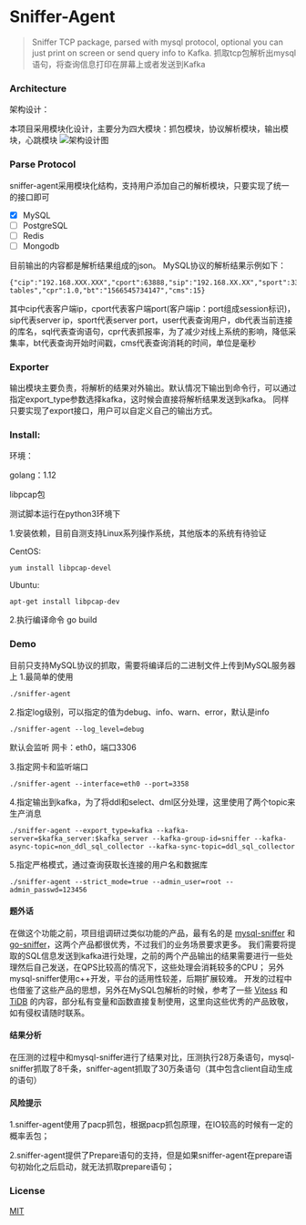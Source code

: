 # Sniffer-Agent

> Sniffer TCP package, parsed with mysql protocol, optional you can just print on screen or send query info to Kafka.
> 抓取tcp包解析出mysql语句，将查询信息打印在屏幕上或者发送到Kafka

### Architecture

架构设计：

本项目采用模块化设计，主要分为四大模块：抓包模块，协议解析模块，输出模块，心跳模块
![架构设计图](https://github.com/zr-hebo/sniffer-agent/blob/master/images/arch.png)

### Parse Protocol

sniffer-agent采用模块化结构，支持用户添加自己的解析模块，只要实现了统一的接口即可
- [x] MySQL
- [ ] PostgreSQL
- [ ] Redis
- [ ] Mongodb

目前输出的内容都是解析结果组成的json。
MySQL协议的解析结果示例如下：
```
{"cip":"192.168.XXX.XXX","cport":63888,"sip":"192.168.XX.XX","sport":3306,"user":"root","db":"sniffer","sql":"show tables","cpr":1.0,"bt":"1566545734147","cms":15}
```
其中cip代表客户端ip，cport代表客户端port(客户端ip：port组成session标识)，sip代表server ip，sport代表server port，user代表查询用户，db代表当前连接的库名，sql代表查询语句，cpr代表抓报率，为了减少对线上系统的影响，降低采集率，bt代表查询开始时间戳，cms代表查询消耗的时间，单位是毫秒

### Exporter

输出模块主要负责，将解析的结果对外输出。默认情况下输出到命令行，可以通过指定export_type参数选择kafka，这时候会直接将解析结果发送到kafka。
同样只要实现了export接口，用户可以自定义自己的输出方式。

### Install:

环境：

golang：1.12

libpcap包

测试脚本运行在python3环境下


1.安装依赖，目前自测支持Linux系列操作系统，其他版本的系统有待验证

CentOS:
```
yum install libpcap-devel
```

Ubuntu:
```
apt-get install libpcap-dev
```
2.执行编译命令 go build

### Demo

目前只支持MySQL协议的抓取，需要将编译后的二进制文件上传到MySQL服务器上
1.最简单的使用

`./sniffer-agent`

2.指定log级别，可以指定的值为debug、info、warn、error，默认是info

`./sniffer-agent --log_level=debug`

默认会监听 网卡：eth0，端口3306

3.指定网卡和监听端口

`./sniffer-agent --interface=eth0 --port=3358`

4.指定输出到kafka，为了将ddl和select、dml区分处理，这里使用了两个topic来生产消息

`./sniffer-agent --export_type=kafka --kafka-server=$kafka_server:$kafka_server --kafka-group-id=sniffer --kafka-async-topic=non_ddl_sql_collector --kafka-sync-topic=ddl_sql_collector`

5.指定严格模式，通过查询获取长连接的用户名和数据库

`./sniffer-agent --strict_mode=true --admin_user=root --admin_passwd=123456`

#### 题外话
在做这个功能之前，项目组调研过类似功能的产品，最有名的是 [mysql-sniffer](https://github.com/Qihoo360/mysql-sniffer) 和 [go-sniffer](https://github.com/40t/go-sniffer)，这两个产品都很优秀，不过我们的业务场景要求更多。
我们需要将提取的SQL信息发送到kafka进行处理，之前的两个产品输出的结果需要进行一些处理然后自己发送，在QPS比较高的情况下，这些处理会消耗较多的CPU；
另外mysql-sniffer使用c++开发，平台的适用性较差，后期扩展较难。
开发的过程中也借鉴了这些产品的思想，另外在MySQL包解析的时候，参考了一些 [Vitess](https://github.com/vitessio/vitess) 和 [TiDB](https://github.com/pingcap/tidb) 的内容，部分私有变量和函数直接复制使用，这里向这些优秀的产品致敬，如有侵权请随时联系。

#### 结果分析
在压测的过程中和mysql-sniffer进行了结果对比，压测执行28万条语句，mysql-sniffer抓取了8千条，sniffer-agent抓取了30万条语句（其中包含client自动生成的语句）

#### 风险提示
1.sniffer-agent使用了pacp抓包，根据pacp抓包原理，在IO较高的时候有一定的概率丢包；

2.sniffer-agent提供了Prepare语句的支持，但是如果sniffer-agent在prepare语句初始化之后启动，就无法抓取prepare语句；

### License
[MIT](https://opensource.org/licenses/MIT)

